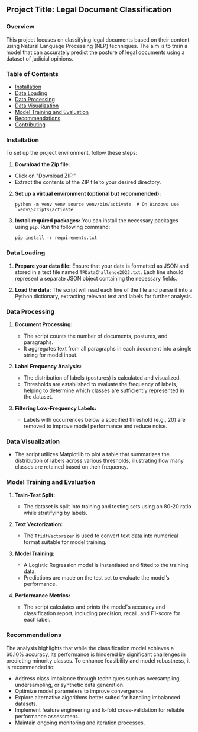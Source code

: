 
## Project Title: Legal Document Classification

### Overview

This project focuses on classifying legal documents based on their content using Natural Language Processing (NLP) techniques. The aim is to train a model that can accurately predict the posture of legal documents using a dataset of judicial opinions.

### Table of Contents

- [Installation](#installation)
- [Data Loading](#data-loading)
- [Data Processing](#data-processing)
- [Data Visualization](#data-visualization)
- [Model Training and Evaluation](#model-training-and-evaluation)
- [Recommendations](#recommendations)
- [Contributing](#contributing)

### Installation

To set up the project environment, follow these steps:

1.  **Download the Zip file:**
   - Click on "Download ZIP." 
   - Extract the contents of the ZIP file to your desired directory.

    
2. **Set up a virtual environment (optional but recommended):**
        
    `` python -m venv venv source venv/bin/activate  # On Windows use `venv\Scripts\activate` ``
    
3. **Install required packages:** You can install the necessary packages using `pip`. Run the following command:
    

    
    `pip install -r requirements.txt`
    

### Data Loading

1. **Prepare your data file:** Ensure that your data is formatted as JSON and stored in a text file named `TRDataChallenge2023.txt`. Each line should represent a separate JSON object containing the necessary fields.
    
2. **Load the data:** The script will read each line of the file and parse it into a Python dictionary, extracting relevant text and labels for further analysis.
    

### Data Processing

1. **Document Processing:**
    
    - The script counts the number of documents, postures, and paragraphs.
    - It aggregates text from all paragraphs in each document into a single string for model input.
2. **Label Frequency Analysis:**
    
    - The distribution of labels (postures) is calculated and visualized.
    - Thresholds are established to evaluate the frequency of labels, helping to determine which classes are sufficiently represented in the dataset.
3. **Filtering Low-Frequency Labels:**
    
    - Labels with occurrences below a specified threshold (e.g., 20) are removed to improve model performance and reduce noise.

### Data Visualization

- The script utilizes Matplotlib to plot a table that summarizes the distribution of labels across various thresholds, illustrating how many classes are retained based on their frequency.

### Model Training and Evaluation

1. **Train-Test Split:**
    
    - The dataset is split into training and testing sets using an 80-20 ratio while stratifying by labels.
2. **Text Vectorization:**
    
    - The `TfidfVectorizer` is used to convert text data into numerical format suitable for model training.
3. **Model Training:**
    
    - A Logistic Regression model is instantiated and fitted to the training data.
    - Predictions are made on the test set to evaluate the model’s performance.
4. **Performance Metrics:**
    
    - The script calculates and prints the model's accuracy and classification report, including precision, recall, and F1-score for each label.

### Recommendations

The analysis highlights that while the classification model achieves a 60.10% accuracy, its performance is hindered by significant challenges in predicting minority classes. To enhance feasibility and model robustness, it is recommended to:

- Address class imbalance through techniques such as oversampling, undersampling, or synthetic data generation.
- Optimize model parameters to improve convergence.
- Explore alternative algorithms better suited for handling imbalanced datasets.
- Implement feature engineering and k-fold cross-validation for reliable performance assessment.
- Maintain ongoing monitoring and iteration processes.
